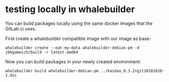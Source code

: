 # testing locally in whalebuilder

You can build packages locally using the same docker images that the GitLab ci uses.

First create a whalebuilder compatible image with our image as base:
```
whalebuilder create --eat-my-data whalebuilder-debian-pm -d jbbgameich/build -r latest-amd64
```
Now you can build packages in your newly created environment:
```
whalebuilder build whalebuilder-debian-pm ../kaidan_0.3.2+git20181020-1.dsc
```

